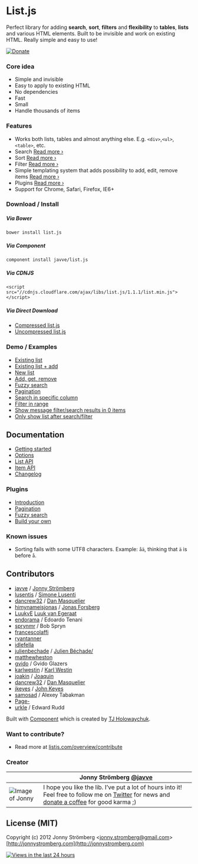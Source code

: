 # List.js
Perfect library for adding **search**, **sort**, **filters** and **flexibility** to
**tables**, **lists** and various HTML elements. Built to be invisible and work on existing HTML.
Really simple and easy to use!

[![Donate](https://s3.amazonaws.com/listjs/donate-coffee.png)](https://www.paypal.com/cgi-bin/webscr?cmd=_s-xclick&hosted_button_id=M7ZGHV75VSD2E)

### Core idea
- Simple and invisible
- Easy to apply to existing HTML
- No dependencies
- Fast
- Small
- Handle thousands of items

### Features
- Works both lists, tables and almost anything else. E.g. `<div>`,`<ul>`,`<table>`, etc.
- Search [Read more ›](http://listjs.com/docs/list-api#search)
- Sort [Read more ›](http://listjs.com/docs/list-api#sort)
- Filter [Read more ›](http://listjs.com/docs/list-api#filter)
- Simple templating system that adds possibility to add, edit, remove items [Read more ›](http://listjs.com/docs/list-api#add)
- Plugins [Read more ›](http://listjs.com/docs/plugins)
- Support for Chrome, Safari, Firefox, IE6+

### Download / Install
##### Via Bower
```
bower install list.js
```
##### Via Component
```
component install javve/list.js
```
##### Via CDNJS
```
<script src="//cdnjs.cloudflare.com/ajax/libs/list.js/1.1.1/list.min.js"></script>
```
##### Via Direct Download
- [Compressed list.js](https://raw.githubusercontent.com/javve/list.js/v1.1.1/dist/list.min.js)
- [Uncompressed list.js](https://raw.githubusercontent.com/javve/list.js/v1.1.1/dist/list.js)

### Demo / Examples
- [Existing list](http://listjs.com/examples/existing-list)
- [Existing list + add](http://listjs.com/examples/existing-list-add)
- [New list](http://listjs.com/examples/new-list)
- [Add, get, remove](http://listjs.com/examples/add-get-remove)
- [Fuzzy search](http://listjs.com/examples/fuzzy-search)
- [Pagination](http://listjs.com/examples/pagination)
- [Search in specific column](http://codepen.io/javve/pen/GpZpow)
- [Filter in range](http://codepen.io/javve/pen/wKGKWL)
- [Show message filter/search results in 0 items](http://codepen.io/javve/pen/VvavzG)
- [Only show list after search/filter](http://codepen.io/javve/pen/YyqyRg)

## Documentation
- [Getting started](http://listjs.com/docs)
- [Options](http://listjs.com/docs/options)
- [List API](http://listjs.com/docs/list-api)
- [Item API](http://listjs.com/docs/item-api)
- [Changelog](http://listjs.com/overview/changelog)

### Plugins
- [Introduction](http://listjs.com/docs/plugins)
- [Pagination](http://listjs.com/docs/plugins/pagination)
- [Fuzzy search](http://listjs.com/docs/plugins/fuzzysearch)
- [Build your own](http://listjs.com/docs/plugins/build)

### Known issues
- Sorting fails with some UTF8 characters. Example: `åä`, thinking that `ä` is before `å`.

## Contributors
* [javve](https://github.com/javve) / [Jonny Strömberg](http://jonnystromberg.com)
* [lusentis](https://github.com/lusentis) / [Simone Lusenti](http://www.plasticpanda.com)
* [dancrew32](https://github.com/dancrew32) / [Dan Masquelier](http://danmasq.com)
* [himynameisjonas](https://github.com/himynameisjonas) / [Jonas Forsberg](http://jonasforsberg.se)
* [LuukvE](https://github.com/LuukvE) [Luuk van Egeraat](http://luukvanegeraat.com/)
* [endorama](https://github.com/endorama) / Edoardo Tenani
* [sprynmr](https://github.com/sprynmr) / Bob Spryn
* [francescolaffi](https://github.com/francescolaffi)
* [ryantanner](https://github.com/ryantanner)
* [idlefella](https://github.com/idlefella)
* [julienbechade](https://github.com/julienbechade) / [Julien Béchade/](http://julienbechade.com/)
* [matthewheston](https://github.com/matthewheston)
* [gvido](https://github.com/gvido) / Gvido Glazers
* [karlwestin](https://github.com/karlwestin) / [Karl Westin](http://karlwestin.com)
* [joakin](https://github.com/joakin) / [Joaquin](http://chimeces.com/)
* [dancrew32](https://github.com/dancrew32) / [Dan Masquelier](http://danmasq.com/)
* [jkeyes](https://github.com/jkeyes) / [John Keyes](http://keyes.ie/)
* [samosad](https://github.com/samosad) / Alexey Tabakman
* [Page-](https://github.com/Page-)
* [urkle](https://github.com/urkle) / Edward Rudd

Built with [Component](https://github.com/component/component) which is created by [TJ Holowaychuk](https://github.com/visionmedia).

### Want to contribute?
- Read more at [listjs.com/overview/contribute](http://listjs.com/overview/contribute)

### Creator
|               | Jonny Strömberg [@javve](http://twitter.com/javve)            |
| ------------- | ------------- |
| ![Image of Jonny](http://listjs.com/images/graphics/javve.jpg) | I hope you like the lib. I’ve put a lot of hours into it! Feel free to follow me on [Twitter](http://twitter.com/javve) for news and [donate a coffee](https://www.paypal.com/cgi-bin/webscr?cmd=_s-xclick&hosted_button_id=M7ZGHV75VSD2E) for good karma ;)  


## License (MIT)

Copyright (c) 2012 Jonny Strömberg <[jonny.stromberg@gmail.com](mailto:jonny.stromberg@gmail.com)>
[http://jonnystromberg.com](http://jonnystromberg.com)

[![Views in the last 24 hours](https://sourcegraph.com/api/repos/github.com/javve/list.js/counters/views-24h.png)](https://sourcegraph.com/github.com/javve/list.js)
